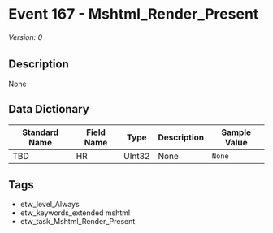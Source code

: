 # Event 167 - Mshtml_Render_Present
###### Version: 0

## Description
None

## Data Dictionary
|Standard Name|Field Name|Type|Description|Sample Value|
|---|---|---|---|---|
|TBD|HR|UInt32|None|`None`|

## Tags
* etw_level_Always
* etw_keywords_extended mshtml
* etw_task_Mshtml_Render_Present